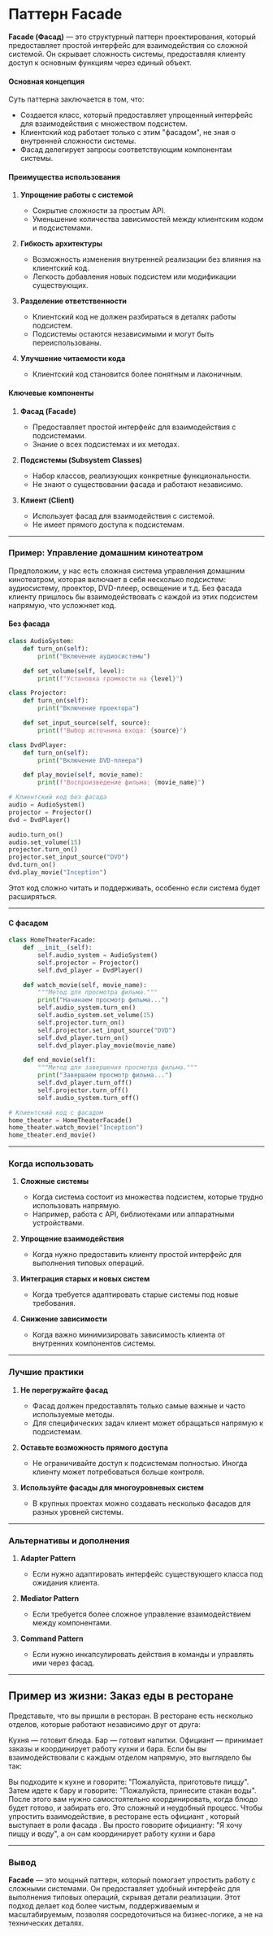 # Паттерн Facade

**Facade (Фасад)** — это структурный паттерн проектирования, который предоставляет простой интерфейс для взаимодействия со сложной системой. Он скрывает сложность системы, предоставляя клиенту доступ к основным функциям через единый объект.

#### **Основная концепция**

Суть паттерна заключается в том, что:
- Создается класс, который предоставляет упрощенный интерфейс для взаимодействия с множеством подсистем.
- Клиентский код работает только с этим "фасадом", не зная о внутренней сложности системы.
- Фасад делегирует запросы соответствующим компонентам системы.

#### **Преимущества использования**

1. **Упрощение работы с системой**
   - Сокрытие сложности за простым API.
   - Уменьшение количества зависимостей между клиентским кодом и подсистемами.

2. **Гибкость архитектуры**
   - Возможность изменения внутренней реализации без влияния на клиентский код.
   - Легкость добавления новых подсистем или модификации существующих.

3. **Разделение ответственности**
   - Клиентский код не должен разбираться в деталях работы подсистем.
   - Подсистемы остаются независимыми и могут быть переиспользованы.

4. **Улучшение читаемости кода**
   - Клиентский код становится более понятным и лаконичным.

#### **Ключевые компоненты**

1. **Фасад (Facade)**
   - Предоставляет простой интерфейс для взаимодействия с подсистемами.
   - Знание о всех подсистемах и их методах.

2. **Подсистемы (Subsystem Classes)**
   - Набор классов, реализующих конкретные функциональности.
   - Не знают о существовании фасада и работают независимо.

3. **Клиент (Client)**
   - Использует фасад для взаимодействия с системой.
   - Не имеет прямого доступа к подсистемам.

---

### Пример: Управление домашним кинотеатром

Предположим, у нас есть сложная система управления домашним кинотеатром, которая включает в себя несколько подсистем: аудиосистему, проектор, DVD-плеер, освещение и т.д. Без фасада клиенту пришлось бы взаимодействовать с каждой из этих подсистем напрямую, что усложняет код.

#### **Без фасада**

```python
class AudioSystem:
    def turn_on(self):
        print("Включение аудиосистемы")

    def set_volume(self, level):
        print(f"Установка громкости на {level}")

class Projector:
    def turn_on(self):
        print("Включение проектора")

    def set_input_source(self, source):
        print(f"Выбор источника входа: {source}")

class DvdPlayer:
    def turn_on(self):
        print("Включение DVD-плеера")

    def play_movie(self, movie_name):
        print(f"Воспроизведение фильма: {movie_name}")

# Клиентский код без фасада
audio = AudioSystem()
projector = Projector()
dvd = DvdPlayer()

audio.turn_on()
audio.set_volume(15)
projector.turn_on()
projector.set_input_source("DVD")
dvd.turn_on()
dvd.play_movie("Inception")
```

Этот код сложно читать и поддерживать, особенно если система будет расширяться.

---

#### **С фасадом**

```python
class HomeTheaterFacade:
    def __init__(self):
        self.audio_system = AudioSystem()
        self.projector = Projector()
        self.dvd_player = DvdPlayer()

    def watch_movie(self, movie_name):
        """Метод для просмотра фильма."""
        print("Начинаем просмотр фильма...")
        self.audio_system.turn_on()
        self.audio_system.set_volume(15)
        self.projector.turn_on()
        self.projector.set_input_source("DVD")
        self.dvd_player.turn_on()
        self.dvd_player.play_movie(movie_name)

    def end_movie(self):
        """Метод для завершения просмотра фильма."""
        print("Завершаем просмотр фильма...")
        self.dvd_player.turn_off()
        self.projector.turn_off()
        self.audio_system.turn_off()

# Клиентский код с фасадом
home_theater = HomeTheaterFacade()
home_theater.watch_movie("Inception")
home_theater.end_movie()
```

---

### Когда использовать

1. **Сложные системы**
   - Когда система состоит из множества подсистем, которые трудно использовать напрямую.
   - Например, работа с API, библиотеками или аппаратными устройствами.

2. **Упрощение взаимодействия**
   - Когда нужно предоставить клиенту простой интерфейс для выполнения типовых операций.

3. **Интеграция старых и новых систем**
   - Когда требуется адаптировать старые системы под новые требования.

4. **Снижение зависимости**
   - Когда важно минимизировать зависимость клиента от внутренних компонентов системы.

---

### Лучшие практики

1. **Не перегружайте фасад**
   - Фасад должен предоставлять только самые важные и часто используемые методы.
   - Для специфических задач клиент может обращаться напрямую к подсистемам.

2. **Оставьте возможность прямого доступа**
   - Не ограничивайте доступ к подсистемам полностью. Иногда клиенту может потребоваться больше контроля.

3. **Используйте фасады для многоуровневых систем**
   - В крупных проектах можно создавать несколько фасадов для разных уровней системы.

---

### Альтернативы и дополнения

1. **Adapter Pattern**
   - Если нужно адаптировать интерфейс существующего класса под ожидания клиента.

2. **Mediator Pattern**
   - Если требуется более сложное управление взаимодействием между компонентами.

3. **Command Pattern**
   - Если нужно инкапсулировать действия в команды и управлять ими через фасад.

---

## Пример из жизни: Заказ еды в ресторане

Представьте, что вы пришли в ресторан. В ресторане есть несколько отделов, которые работают независимо друг от друга:

Кухня — готовит блюда.
Бар — готовит напитки.
Официант — принимает заказы и координирует работу кухни и бара.
Если бы вы взаимодействовали с каждым отделом напрямую, это выглядело бы так:

Вы подходите к кухне и говорите: "Пожалуйста, приготовьте пиццу".
Затем идете к бару и говорите: "Пожалуйста, принесите стакан воды".
После этого вам нужно самостоятельно координировать, когда блюдо будет готово, и забирать его.
Это сложный и неудобный процесс. Чтобы упростить взаимодействие, в ресторане есть официант , который выступает в роли фасада . Вы просто говорите официанту: "Я хочу пиццу и воду", а он сам координирует работу кухни и бара

---

### Вывод

**Facade** — это мощный паттерн, который помогает упростить работу с сложными системами. Он предоставляет удобный интерфейс для выполнения типовых операций, скрывая детали реализации. Этот подход делает код более чистым, поддерживаемым и масштабируемым, позволяя сосредоточиться на бизнес-логике, а не на технических деталях.